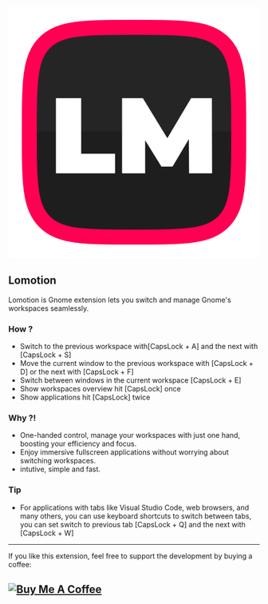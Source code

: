 <p align="center">
  <img src="https://github.com/lorens-osman-dev/lomotion/blob/main/assets/gm300.svg" alt="lomotion logo"/>
</p>

## Lomotion

Lomotion is Gnome extension lets you switch and manage Gnome's workspaces seamlessly.

### How ?

- Switch to the previous workspace with[CapsLock + A] and the next with [CapsLock + S]
- Move the current window to the previous workspace with [CapsLock + D] or the next with [CapsLock + F]
- Switch between windows in the current workspace [CapsLock + E]
- Show workspaces overview hit [CapsLock] once
- Show applications hit [CapsLock] twice

### Why ?!

- One-handed control, manage your workspaces with just one hand, boosting your efficiency and focus.
- Enjoy immersive fullscreen applications without worrying about switching workspaces.
- intutive, simple and fast.

### Tip

- For applications with tabs like Visual Studio Code, web browsers, and many others, you can use keyboard shortcuts to switch between tabs, you can set switch to previous tab [CapsLock + Q] and the next with [CapsLock + W]

---

If you like this extension, feel free to support the development by buying a coffee:

## <a href="https://www.buymeacoffee.com/lorens" target="_blank"><img src="https://cdn.buymeacoffee.com/buttons/v2/default-yellow.png" alt="Buy Me A Coffee" style="height: 60px !important;width: 217px !important;" ></a>
